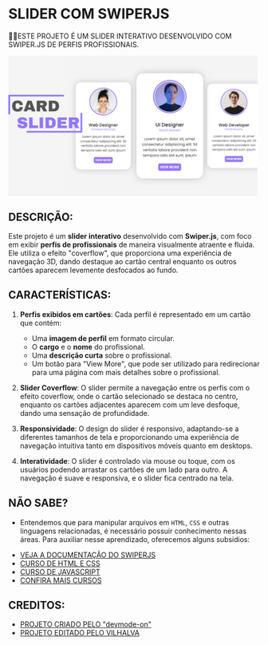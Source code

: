 # SLIDER COM SWIPERJS
👨‍💻ESTE PROJETO É UM SLIDER INTERATIVO DESENVOLVIDO COM SWIPER.JS DE PERFIS PROFISSIONAIS.

<img src="FOTO.png" align="center" width="500"> <br>

## DESCRIÇÃO:
Este projeto é um **slider interativo** desenvolvido com **Swiper.js**, com foco em exibir **perfis de profissionais** de maneira visualmente atraente e fluida. Ele utiliza o efeito "coverflow", que proporciona uma experiência de navegação 3D, dando destaque ao cartão central enquanto os outros cartões aparecem levemente desfocados ao fundo.

## CARACTERÍSTICAS:
1. **Perfis exibidos em cartões**: Cada perfil é representado em um cartão que contém:
   - Uma **imagem de perfil** em formato circular.
   - O **cargo** e o **nome** do profissional.
   - Uma **descrição curta** sobre o profissional.
   - Um botão para "View More", que pode ser utilizado para redirecionar para uma página com mais detalhes sobre o profissional.
   
2. **Slider Coverflow**: O slider permite a navegação entre os perfis com o efeito coverflow, onde o cartão selecionado se destaca no centro, enquanto os cartões adjacentes aparecem com um leve desfoque, dando uma sensação de profundidade.

3. **Responsividade**: O design do slider é responsivo, adaptando-se a diferentes tamanhos de tela e proporcionando uma experiência de navegação intuitiva tanto em dispositivos móveis quanto em desktops.

4. **Interatividade**: O slider é controlado via mouse ou toque, com os usuários podendo arrastar os cartões de um lado para outro. A navegação é suave e responsiva, e o slider fica centrado na tela.

## NÃO SABE?
- Entendemos que para manipular arquivos em `HTML`, `CSS` e outras linguagens relacionadas, é necessário possuir conhecimento nessas áreas. Para auxiliar nesse aprendizado, oferecemos alguns subsidios:
* [VEJA A DOCUMENTAÇÃO DO SWIPERJS](https://swiperjs.com/)
* [CURSO DE HTML E CSS](https://github.com/VILHALVA/CURSO-DE-HTML-E-CSS)
* [CURSO DE JAVASCRIPT](https://github.com/VILHALVA/CURSO-DE-JAVASCRIPT)
* [CONFIRA MAIS CURSOS](https://github.com/VILHALVA?tab=repositories&q=+topic:CURSO)

## CREDITOS:
- [PROJETO CRIADO PELO "devmode-on"](https://github.com/devmode-on/Card-Slider)
- [PROJETO EDITADO PELO VILHALVA](https://github.com/VILHALVA)